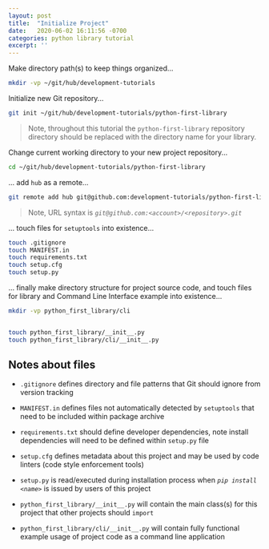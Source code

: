 ```yaml
---
layout: post
title:  "Initialize Project"
date:   2020-06-02 16:11:56 -0700
categories: python library tutorial
excerpt: ''
---
```




Make directory path(s) to keep things organized...


```bash
mkdir -vp ~/git/hub/development-tutorials
```


Initialize new Git repository...


```bash
git init ~/git/hub/development-tutorials/python-first-library
```


> Note, throughout this tutorial the `python-first-library` repository directory should be replaced with the directory name for your library.


Change current working directory to your new project repository...


```bash
cd ~/git/hub/development-tutorials/python-first-library
```


... add `hub` as a remote...


```bash
git remote add hub git@github.com:development-tutorials/python-first-library.git
```


> Note, URL syntax is _`git@github.com:<account>/<repository>.git`_


... touch files for `setuptools` into existence...


```bash
touch .gitignore
touch MANIFEST.in
touch requirements.txt
touch setup.cfg
touch setup.py
```


... finally make directory structure for project source code, and touch files for library and Command Line Interface example into existence...


```bash
mkdir -vp python_first_library/cli


touch python_first_library/__init__.py
touch python_first_library/cli/__init__.py
```


## Notes about files
[heading__notes_about_files]: #notes-about-files ""


- `.gitignore` defines directory and file patterns that Git should ignore from version tracking

- `MANIFEST.in` defines files not automatically detected by `setuptools` that need to be included within package archive

- `requirements.txt` should define developer dependencies, note install dependencies will need to be defined within `setup.py` file

- `setup.cfg` defines metadata about this project and may be used by code linters (code style enforcement tools)

- `setup.py` is read/executed during installation process when _`pip install <name>`_ is issued by users of this project

- `python_first_library/__init__.py` will contain the main class(s) for this project that other projects should `import`

- `python_first_library/cli/__init__.py` will contain fully functional example usage of project code as a command line application
